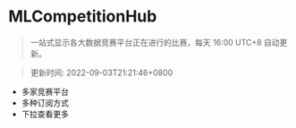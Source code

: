 # MLCompetitionHub

> 一站式显示各大数据竞赛平台正在进行的比赛，每天 16:00 UTC+8 自动更新。
  
> 更新时间: 2022-09-03T21:21:46+0800 

* 多家竞赛平台
* 多种订阅方式
* 下拉查看更多